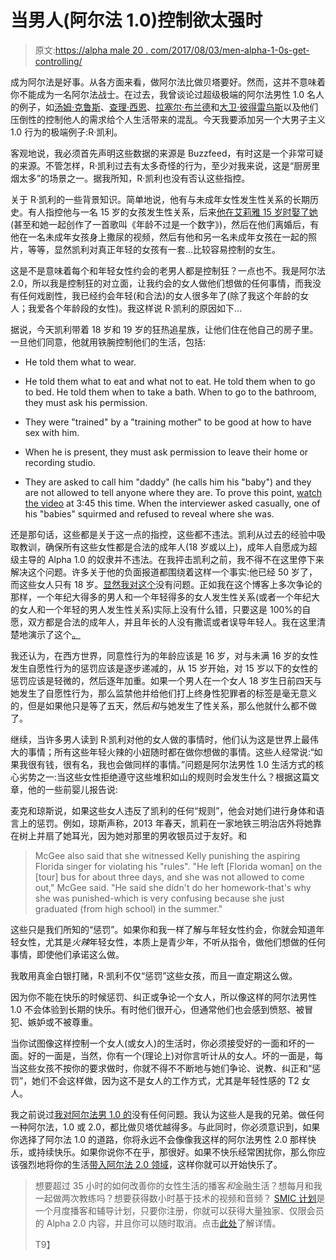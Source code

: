 # 当男人(阿尔法 1.0)控制欲太强时

> 原文:[https://alpha male 20 . com/2017/08/03/men-alpha-1-0s-get-controlling/](https://alphamale20.com/2017/08/03/men-alpha-1-0s-get-controlling/)

成为阿尔法是好事。从各方面来看，做阿尔法比做贝塔要好。然而，这并不意味着你不能成为一名阿尔法战士。在过去，我曾谈论过超级极端的阿尔法男性 1.0 名人的例子，如[汤姆·克鲁斯](https://blackdragonblog.com/2012/07/06/tom-cruise-and-katie-holmes-divorce/)、[查理·西恩](https://blackdragonblog.com/2011/03/06/ultimate-example-of-a-male-gone-too-alpha-charlie-sheen/)、[拉塞尔·布兰德](https://blackdragonblog.com/2012/01/05/katy-perry-and-russel-brands-divorce-a-valuable-lesson-in-nre/)和[大卫·彼得雷乌斯](https://blackdragonblog.com/2012/11/12/david-petraeus-affair/)以及他们压倒性的控制他人的需求给个人生活带来的混乱。今天我要添加另一个大男子主义 1.0 行为的极端例子:R·凯利。

客观地说，我必须首先声明这些数据的来源是 Buzzfeed，有时这是一个非常可疑的来源。不管怎样，R·凯利过去有太多奇怪的行为，至少对我来说，这是“厨房里烟太多”的场景之一。据我所知，R·凯利也没有否认这些指控。

关于 R·凯利的一些背景知识。简单地说，他有与未成年女性发生性关系的长期历史。有人指控他与一名 15 岁的女孩发生性关系，后来[他在艾莉雅 15 岁时娶了她](https://en.wikipedia.org/wiki/R._Kelly#Illegal_marriage)(甚至和她一起创作了一首歌叫《年龄不过是一个数字》)，然后在他们离婚后，有他在一名未成年女孩身上撒尿的视频，然后有他和另一名未成年女孩在一起的照片，等等，显然凯利对真正年轻的女孩有一套...比较容易控制的女生。

这是不是意味着每个和年轻女性约会的老男人都是控制狂？一点也不。我是阿尔法 2.0，所以我是控制狂的对立面，让我约会的女人做他们想做的任何事情，而我没有任何戏剧性，我已经约会年轻(和合法)的女人很多年了(除了我这个年龄的女人；我爱各个年龄段的女性)。我这样说 R·凯利的原因如下...

据说，今天凯利带着 18 岁和 19 岁的狂热追星族，让他们住在他自己的房子里。一旦他们同意，他就用铁腕控制他们的生活，包括:

*   He told them what to wear.

*   He told them what to eat and what not to eat. He told them when to go to bed. He told them when to take a bath. When to go to the bathroom, they must ask his permission.

*   They were "trained" by a "training mother" to be good at how to have sex with him.

*   When he is present, they must ask permission to leave their home or recording studio.

*   They are asked to call him "daddy" (he calls him his "baby") and they are not allowed to tell anyone where they are. To prove this point, [watch the video](https://www.youtube.com/watch?v=y1uwplPX9Vg) at 3:45 this time. When the interviewer asked casually, one of his "babies" squirmed and refused to reveal where she was.

还是那句话，这些都是关于这一点的指控，这些都不违法。凯利从过去的经验中吸取教训，确保所有这些女性都是合法的成年人(18 岁或以上)，成年人自愿成为超级主导的 Alpha 1.0 的奴隶并不违法。在我抨击凯利之前，我不得不在这里停下来解决这个问题。许多关于他的负面报道都围绕着这样一个事实:他已经 50 岁了，而这些女人只有 18 岁。[显然我对这个](http://www.older-men-younger-women.com)没有问题。正如我在这个博客上多次争论的那样，一个年纪大得多的男人和一个年轻得多的女人发生性关系(或者一个年纪大的女人和一个年轻的男人发生性关系)实际上没有什么错，只要这是 100%的自愿，双方都是合法的成年人，并且年长的人没有撒谎或者误导年轻人。我在这里清楚地演示了这个[。](https://blackdragonblog.com/2015/05/07/objections-to-younger-women-with-older-men/)

我还认为，在西方世界，同意性行为的年龄应该是 16 岁，对与未满 16 岁的女性发生自愿性行为的惩罚应该是逐步递减的，从 15 岁开始，对 15 岁以下的女性的惩罚应该是轻微的，然后逐年加重。如果一个男人在一个女人 18 岁生日前四天与她发生了自愿性行为，那么监禁他并给他们打上终身性犯罪者的标签是毫无意义的，但是如果他只是等了五天，然后*和*与她发生了性关系，那么他就什么都不做了。

继续，当许多男人读到 R·凯利对他的女人做的事情时，他们认为这是世界上最伟大的事情；所有这些年轻火辣的小妞随时都在做你想做的事情。这些人经常说:“如果我很有钱，很有名，我也会做同样的事情。”问题是阿尔法男性 1.0 生活方式的核心劣势之一:当这些女性拒绝遵守这些堆积如山的规则时会发生什么？根据这篇文章，他的一些前婴儿报告说:

麦克和琼斯说，如果这些女人违反了凯利的任何“规则”，他会对她们进行身体和语言上的惩罚。例如，琼斯声称，2013 年春天，凯莉在一家地铁三明治店外将她靠在树上并扇了她耳光，因为她对那里的男收银员过于友好。和

> McGee also said that she witnessed Kelly punishing the aspiring Florida singer for violating his "rules". "He left [Florida woman] on the [tour] bus for about three days, and she was not allowed to come out," McGee said. "He said she didn't do her homework-that's why she was punished-which is very confusing because she just graduated (from high school) in the summer."

这些只是我们所知的“惩罚”。如果你和我一样了解与年轻女性约会，你就会知道年轻女性，尤其是*火辣*年轻女性，本质上是青少年，不听从指令，做他们想做的任何事情，即使他们承诺这么做。

我敢用真金白银打赌，R·凯利不仅“惩罚”这些女孩，而且一直定期这么做。

因为你不能在快乐的时候惩罚、纠正或争论一个女人，所以像这样的阿尔法男性 1.0 不会体验到长期的快乐。有时他们很开心，但通常他们也会感到愤怒、被冒犯、嫉妒或不被尊重。

当你试图像这样控制一个女人(或女人)的生活时，你必须接受好的一面和坏的一面。好的一面是，当然，你有一个(理论上)对你言听计从的女人。坏的一面是，每当这些女孩不按你的要求做时，你就不得不不断地与她们争论、说教、纠正和“惩罚”，她们不会这样做，因为这不是女人的工作方式，尤其是年轻性感的 T2 女人。

我之前说过[我对阿尔法男 1.0 的](https://blackdragonblog.com/2014/11/02/do-i-think-alpha-male-1-0s-are-bad/)没有任何问题。我认为这些人是我的兄弟。做任何一种阿尔法，1.0 或 2.0，都比做贝塔优越得多。与此同时，你必须意识到，如果你选择了阿尔法 1.0 的道路，你将永远不会像像我这样的阿尔法男性 2.0 那样快乐，或持续快乐。如果你说你不在乎，那很好。如果不快乐经常困扰你，那么你应该强烈地将你的生活[带入阿尔法 2.0 领域](http://www.alphamalebook.com/)，这样你就可以开始快乐了。

> 想要超过 35 小时的如何改善你的女性生活的播客*和*金融生活？想每月和我一起做两次教练吗？想要获得数小时基于技术的视频和音频？ [SMIC 计划](https://alphamale20.kartra.com/page/vIL17)是一个月度播客和辅导计划，只要你注册，你就可以获得大量独家、仅限会员的 Alpha 2.0 内容，并且你可以随时取消。点击[此处](https://alphamale20.kartra.com/page/vIL17)了解详情。
> 
> T9】